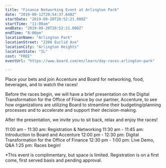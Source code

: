 ```yaml
---
title: "Finance Networking Event at Arlington Park"
date: "2019-08-12T20:54:37.648Z"
startDate: "2019-09-20T20:52:21.000Z"
startTime: "11:00am"
endDate: "2019-09-20T20:52:21.000Z"
endTime: "8:00pm"
locationName: "Arlington Park"
locationStreet: "2200 Euclid Ave"
locationCity: "Arlington Heights"
locationState: "IL"
cost: "FREE"
eventUrl: "https://www.board.com/en/learn/day-races-arlington-park"

---
```


Place your bets and join Accenture and Board for networking, food, beverages, and to watch the races!

Before the races begin, we will have a brief presentation on the Digital Transformation for the Office of Finance by our partner, Accenture, to see how organizations are utilizing Board to streamline their budgeting/planning processes and to accelerate and support their decision-making. 

After the presentation, we invite you to sit back, relax and enjoy the races!

11:00 am - 11:30 am: Registration & Networking
11:30 am - 11:45 am: Introduction to Board and Accenture
12:00 pm - 12:30 pm: Digital Transformation for the Office of Finance
12:30 pm - 1:00 pm: Live Demo, Q&A
1:25 pm: Races begin!

*This event is complimentary, but space is limited. Registration is on a first come, first served basis and pending approval.


